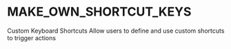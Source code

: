 # MAKE_OWN_SHORTCUT_KEYS
Custom Keyboard Shortcuts Allow users to define and use custom shortcuts to trigger actions
